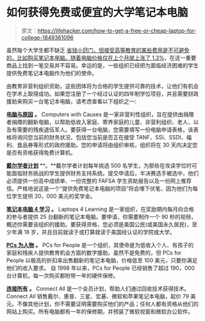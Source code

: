 # 如何获得免费或便宜的大学笔记本电脑

> 原文：<https://lifehacker.com/how-to-get-a-free-or-cheap-laptop-for-college-1849361096>

虽然每个大学生都不缺乏 [省钱小窍门，但接受高等教育的某些费用是不可避免的，比如购买笔记本电脑。随着电脑价格仅在上个月就上涨了 1.3%](https://lifehacker.com/money-saving-tips-every-college-student-should-know-1844838466)，在这一重要商品上找到一笔交易并不容易。幸运的是，一些组织已经把为面临经济困难的学生提供免费笔记本电脑作为他们的使命。



由教育非营利组织资助，这些团体将为合格的学生提供可靠的技术，让他们有机会在学术上取得成功。如果您注册了一个经过认证的四年制学位项目，并且需要财政援助来购买一台笔记本电脑，请考虑查看以下组织之一:

[**电脑与原因**](https://www.computerswithcauses.org/) **。** Computers with Causes 是一家非营利性组织，旨在提供由捐赠者捐赠的翻新电脑，以帮助低收入家庭、寄养家庭的儿童、非营利组织、老人、以及有需要的残疾退伍军人。要获得一台电脑，您需要填写一份电脑申请表格，该表格将询问您当前的财务状况，包括您当前是否正在接受 TANF、SSI、SSDI、福利、食品券等形式的政府援助。您的申请将由组织审核，组织将在 30 天内决定您是否有资格获得免费计算机。

[**戴尔学者计划**](https://www.dellscholars.org/scholarship/) **。**戴尔学者计划每年挑选 500 名学生，为那些在攻读学位时可能面临财务挑战的学生提供财务支持系统。提交申请后，半决赛选手被选中，他们必须提供一份高中成绩单、一份完整的 FAFSA 学生资助报告以及一份网上推荐信。严格地说这是一个“提供免费笔记本电脑的项目”将会埋下伏笔，因为他们为每位学生提供 20，000 美元的奖学金。

[**笔记本电脑 4 学习**](https://laptops4learning.videoscholarship.org/terms-conditions/) **。** Laptops 4 Learning 是一家组织，在奖励期内每月向合格的参与者提供 25 台翻新的笔记本电脑。要申请，你需要制作一个 90 秒的视频，概述你需要该组织的援助。要获得资格，您必须是美国公民(或美国永久居民)，至少年满 18 岁，并且目前就读于或打算就读于美国经认证的学院或大学。

[**PCs 为人物**](https://pcsrefurbished.com/sales/categorySales.aspx?categoryID=4) **。** PCs for People 是一个组织，其使命是为低收入个人、有孩子的家庭和残疾人提供教育机会方面的数字援助。虽然不是免费的，但 PCs for People 以极高的折扣率出售翻新的笔记本电脑，价格低至 100 美元，只要你满足他们的收入要求。 自 1998 年以来，PCs for People 已经销售了超过 190，000 台计算机，每一次购买都附带一年的硬件保修。

[**连接所有**](https://connectall.org/about) **。** Connect All 是一个会员计划，帮助人们通过回收技术获得技术。Connect All 销售戴尔、惠普、三星、宏碁、微软和苹果笔记本电脑，起价 79 美元。不像其他计划，你不需要证明需要购买他们的产品；任何人都有资格从他们的网站上购买。所有电脑都有一年的保修期，并预装了微软视窗和微软办公软件。
